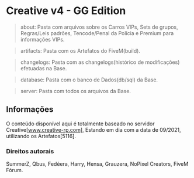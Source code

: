 # Creative v4 - GG Edition

> about: Pasta com arquivos sobre os Carros VIPs, Sets de grupos, Regras/Leis padrões, Tencode/Penal da Polícia e Premium para informações VIPs.

> artifacts: Pasta com os Artefatos do FiveM(build).

> changelogs: Pasta com as changelogs(histórico de modificações) efetuadas na Base.

> database: Pasta com o banco de Dados(db/sql) da Base.

> server: Pasta com todos os arquivos da Base.

## Informações

O conteúdo disponível aqui é totalmente baseado no servidor Creative[www.creative-rp.com], Estando em dia com a data de 09/2021, utilizando os Artefatos[5116].

### Direitos autorais

SummerZ, Qbus, Fedéera, Harry, Hensa, Grauzera, NoPixel Creators, FiveM Fórum.